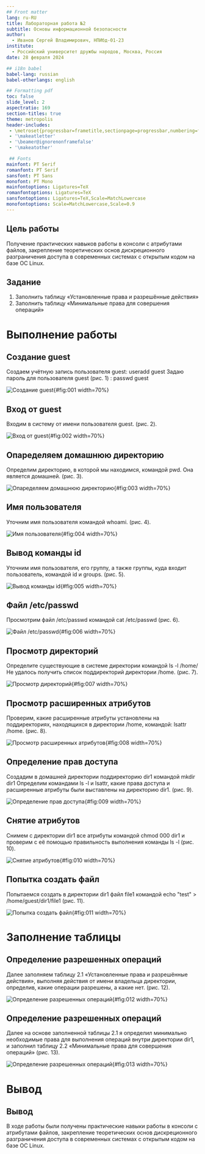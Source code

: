 ```yaml
---
## Front matter
lang: ru-RU
title: Лабораторная работа №2
subtitle: Основы информационной безопасности
author:
  - Иванов Сергей Владимирович, НПИбд-01-23
institute:
  - Российский университет дружбы народов, Москва, Россия
date: 28 февраля 2024

## i18n babel
babel-lang: russian
babel-otherlangs: english

## Formatting pdf
toc: false
slide_level: 2
aspectratio: 169
section-titles: true
theme: metropolis
header-includes:
 - \metroset{progressbar=frametitle,sectionpage=progressbar,numbering=fraction}
 - '\makeatletter'
 - '\beamer@ignorenonframefalse'
 - '\makeatother'

 ## Fonts
mainfont: PT Serif
romanfont: PT Serif
sansfont: PT Sans
monofont: PT Mono
mainfontoptions: Ligatures=TeX
romanfontoptions: Ligatures=TeX
sansfontoptions: Ligatures=TeX,Scale=MatchLowercase
monofontoptions: Scale=MatchLowercase,Scale=0.9
---
```


## Цель работы

Получение практических навыков работы в консоли с атрибутами файлов, закрепление теоретических основ дискреционного разграничения доступа в современных системах с открытым кодом на базе ОС Linux.

## Задание

1. Заполнить таблицу «Установленные права и разрешённые действия»
2. Заполнить таблицу «Минимальные права для совершения операций»

# Выполнение работы

## Создание guest

Создаем учётную запись пользователя guest:
useradd guest
Задаю пароль для пользователя guest (рис. 1) :
passwd guest

![Создание guest](image/1.png){#fig:001 width=70%}

## Вход от guest

Входим в систему от имени пользователя guest. (рис. 2).

![Вход от guest](image/2.png){#fig:002 width=70%}

## Опаределяем домашнюю директорию

Определим директорию, в которой мы находимся, командой pwd. Она является домашней. (рис. 3).

![Опаределяем домашнюю директорию](image/3.png){#fig:003 width=70%}

## Имя пользователя

Уточним имя пользователя командой whoami. (рис. 4).

![Имя пользователя](image/4.png){#fig:004 width=70%}

## Вывод команды id

Уточним имя пользователя, его группу, а также группы, куда входит пользователь, командой id и groups. (рис. 5). 

![Вывод команды id](image/5.png){#fig:005 width=70%}

## Файл /etc/passwd

Просмотрим файл /etc/passwd командой
cat /etc/passwd (рис. 6). 

![Файл /etc/passwd](image/6.png){#fig:006 width=70%}

## Просмотр директорий

Определите существующие в системе директории командой
ls -l /home/ 
Не удалось получить список поддиректорий директории /home. (рис. 7). 

![Просмотр директорий](image/7.png){#fig:007 width=70%}

## Просмотр расширенных атрибутов

Проверим, какие расширенные атрибуты установлены на поддиректориях, находящихся в директории /home, командой:
lsattr /home. (рис. 8).

![Просмотр расширенных атрибутов](image/8.png){#fig:008 width=70%}

## Определение прав доступа

Создадим в домашней директории поддиректорию dir1 командой
mkdir dir1
Определим командами ls -l и lsattr, какие права доступа и расширенные атрибуты были выставлены на директорию dir1. (рис. 9).

![Определение прав доступа](image/9.png){#fig:009 width=70%}

## Снятие атрибутов

Снимем с директории dir1 все атрибуты командой
chmod 000 dir1
и проверим с её помощью правильность выполнения команды
ls -l (рис. 10).

![Снятие атрибутов](image/10.png){#fig:010 width=70%}

## Попытка создать файл

Попытаемся создать в директории dir1 файл file1 командой
echo "test" > /home/guest/dir1/file1 (рис. 11). 

![Попытка создать файл](image/11.png){#fig:011 width=70%}

# Заполнение таблицы 

## Определение разрешенных операций

Далее заполняем таблицу 2.1 «Установленные права и разрешённые действия», выполняя действия от имени владельца директории, определив, какие операции разрешены, а какие нет. (рис. 12). 

![Определение разрешенных операций](image/12.png){#fig:012 width=70%}

## Определение разрешенных операций

Далее на основе заполненной таблицы 2.1 я определил минимально необходимые права для выполнения операций внутри директории dir1, и заполнил таблицу 2.2 «Минимальные права для совершения операций» (рис. 13). 

![Определение разрешенных операций](image/14.png){#fig:013 width=70%}

# Вывод

## Вывод 

В ходе работы были получены практические навыки работы в консоли с атрибутами файлов, закрепление теоретических основ дискреционного разграничения доступа в современных системах с открытым кодом на базе ОС Linux.









 

